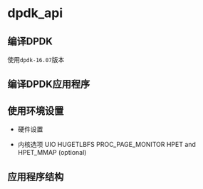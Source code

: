 # dpdk_api

## 编译DPDK

使用`dpdk-16.07`版本


## 编译DPDK应用程序


## 使用环境设置

+ 硬件设置
	
+ 内核选项
	UIO
	HUGETLBFS
	PROC_PAGE_MONITOR
	HPET and HPET_MMAP (optional)

## 应用程序结构

